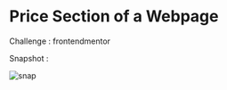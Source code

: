 # Price Section of a Webpage

Challenge : frontendmentor

Snapshot :

![snap](https://github.com/thedevsafaf/frontend-practices-and-challenges/assets/85129653/d575e96c-fa3d-4212-8624-b76a64205c83)

